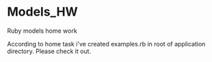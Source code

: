 # Models_HW
Ruby models home work

According to home task i've created examples.rb in root of application directory.
Please check it out.


